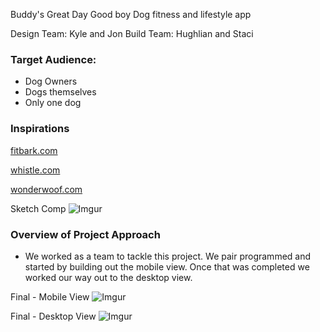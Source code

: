 Buddy's Great Day
Good boy Dog fitness and lifestyle app

Design Team: Kyle and Jon
Build Team: Hughlian and Staci


### Target Audience:
- Dog Owners
- Dogs themselves
- Only one dog

### Inspirations
[fitbark.com](http://www.fitbark.com)

[whistle.com](http://www.whistle.com)

[wonderwoof.com](http://www.wonderwoof.com)

Sketch Comp
![Imgur](http://i.imgur.com/wMTLrgR.png)

### Overview of Project Approach
- We worked as a team to tackle this project. We pair programmed and started by building out the mobile view. Once that was completed we worked our way out to the desktop view. 

Final - Mobile View
![Imgur](http://i.imgur.com/GGSk0jo.png)

Final - Desktop View
![Imgur](http://i.imgur.com/3caBA9c.png)
